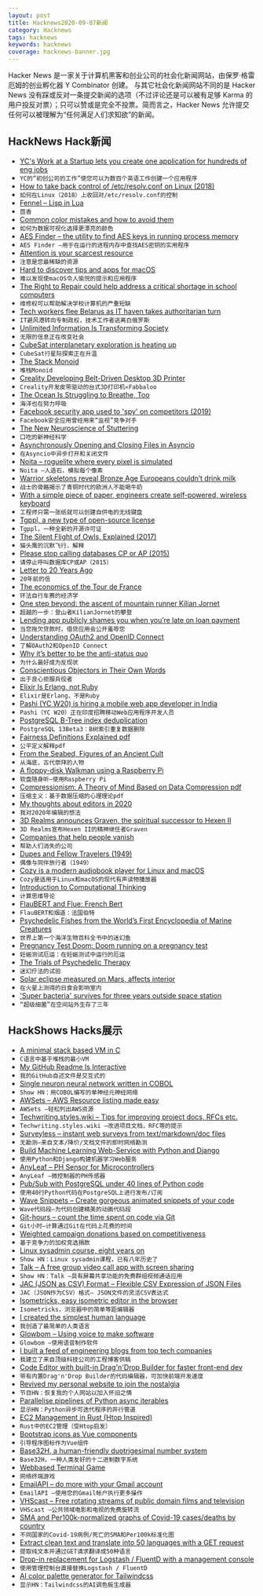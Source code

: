 ```yaml
---
layout: post
title: Hacknews2020-09-07新闻
category: Hacknews
tags: hacknews
keywords: hacknews
coverage: hacknews-banner.jpg
---
```


Hacker News 是一家关于计算机黑客和创业公司的社会化新闻网站，由保罗·格雷厄姆的创业孵化器 Y Combinator 创建。
与其它社会化新闻网站不同的是 Hacker News 没有踩或反对一条提交新闻的选项（不过评论还是可以被有足够 Karma 的用户投反对票）；只可以赞或是完全不投票。简而言之，Hacker News 允许提交任何可以被理解为“任何满足人们求知欲”的新闻。

## HackNews Hack新闻


- [YC's Work at a Startup lets you create one application for hundreds of eng jobs](https://www.workatastartup.com/?utm_source=hn_jobs)
- `YC的“初创公司的工作”使您可以为数百个英语工作创建一个应用程序`
- [How to take back control of /etc/resolv.conf on Linux (2018)](https://www.ctrl.blog/entry/resolvconf-tutorial.html)
- `如何在Linux（2018）上收回对/etc/resolv.conf的控制`
- [Fennel – Lisp in Lua](https://fennel-lang.org)
- `茴香`
- [Common color mistakes and how to avoid them](https://blog.datawrapper.de/beautifulcolors/)
- `如何为数据可视化选择更漂亮的颜色`
- [AES Finder – the utility to find AES keys in running process memory](https://github.com/MantechUser/aes-finder)
- `AES Finder –用于在运行的进程内存中查找AES密钥的实用程序`
- [Attention is your scarcest resource](https://www.benkuhn.net/attention/)
- `注意是您最稀缺的资源`
- [Hard to discover tips and apps for macOS](https://thume.ca/2020/09/04/macos-tips/)
- `难以发现使macOS令人愉悦的提示和应用程序`
- [The Right to Repair could help address a critical shortage in school computers](https://uspirg.org/blogs/blog/usp/right-repair-could-help-address-critical-shortage-school-computers#new_tab)
- `维修权可以帮助解决学校计算机的严重短缺`
- [Tech workers flee Belarus as IT haven takes authoritarian turn](https://www.bloombergquint.com/businessweek/belarus-protests-tech-workers-flee-as-country-takes-authoritarian-turn)
- `IT避风港转向专制政权，技术工作者逃离白俄罗斯`
- [Unlimited Information Is Transforming Society](https://www.scientificamerican.com/article/unlimited-information-is-transforming-society/)
- `无限的信息正在改变社会`
- [CubeSat interplanetary exploration is heating up](http://orbitalindex.com/archive/2020-09-02-Issue-80/)
- `CubeSat行星际探索正在升温`
- [The Stack Monoid](https://raphlinus.github.io/gpu/2020/09/05/stack-monoid.html)
- `堆栈Monoid`
- [Creality Developing Belt-Driven Desktop 3D Printer](https://www.fabbaloo.com/blog/2020/8/25/creality-developing-belt-driven-desktop-3d-printer)
- `Creality开发皮带驱动的台式3D打印机«Fabbaloo`
- [The Ocean Is Struggling to Breathe, Too](http://oceans.nautil.us/feature/613/the-ocean-is-struggling-to-breathe-too)
- `海洋也在努力呼吸`
- [Facebook security app used to 'spy' on competitors (2019)](https://www.bbc.co.uk/news/technology-47281906)
- `Facebook安全应用曾经用来“监视”竞争对手`
- [The New Neuroscience of Stuttering](https://www.knowablemagazine.org/article/mind/2020/new-neuroscience-stuttering)
- `口吃的新神经科学`
- [Asynchronously Opening and Closing Files in Asyncio](https://nullprogram.com/blog/2020/09/04/)
- `在Asyncio中异步打开和关闭文件`
- [Noita – roguelite where every pixel is simulated](https://noitagame.com/)
- `Noita –人造石，模拟每个像素`
- [Warrior skeletons reveal Bronze Age Europeans couldn’t drink milk](https://www.sciencemag.org/news/2020/09/warrior-skeletons-reveal-bronze-age-europeans-couldn-t-drink-milk)
- `战士的骨骼揭示了青铜时代的欧洲人不能喝牛奶`
- [With a simple piece of paper, engineers create self-powered, wireless keyboard](https://www.smithsonianmag.com/smart-news/your-next-digital-tablet-could-be-made-paper-180975727/)
- `工程师只需一张纸就可以创建自供电的无线键盘`
- [Tgppl, a new type of open-source license](https://electriccoin.co/blog/introducing-tgppl-a-radically-new-type-of-open-source-license/)
- `Tgppl，一种全新的开源许可证`
- [The Silent Flight of Owls, Explained (2017)](https://www.audubon.org/news/the-silent-flight-owls-explained)
- `猫头鹰的沉默飞行，解释`
- [Please stop calling databases CP or AP (2015)](https://martin.kleppmann.com/2015/05/11/please-stop-calling-databases-cp-or-ap.html)
- `请停止呼叫数据库CP或AP（2015）`
- [Letter to 20 Years Ago](https://www.imperialviolet.org/2020/09/06/20yearsago.html)
- `20年前的信`
- [The economics of the Tour de France](https://thehustle.co/the-economics-of-the-tour-de-france/)
- `环法自行车赛的经济学`
- [One step beyond: the ascent of mountain runner Kílian Jornet](https://www.theguardian.com/lifeandstyle/2020/sep/06/one-step-beyond-the-ascent-of-mountain-runner-kilian-jornet)
- `超越的一步：登山者KílianJornet的攀登`
- [Lending app publicly shames you when you’re late on loan payment](https://restofworld.org/2020/okash-microlending-public-shaming/)
- `当您拖欠贷款时，借贷应用会公开羞辱您`
- [Understanding OAuth2 and OpenID Connect](https://www.polarsparc.com/xhtml/OAuth2-OIDC.html)
- `了解OAuth2和OpenID Connect`
- [Why it’s better to be the anti-status quo](https://productlessons.substack.com/p/why-its-better-to-be-the-anti-status)
- `为什么最好成为反现状`
- [Conscientious Objectors in Their Own Words](https://www.iwm.org.uk/history/conscientious-objectors-in-their-own-words)
- `出于良心拒服兵役者`
- [Elixir Is Erlang, not Ruby](https://preslav.me/2020/09/06/elixir-is-not-ruby-elixir-is-erlang/)
- `Elixir是Erlang，不是Ruby`
- [Pashi (YC W20) is hiring a mobile web app developer in India](item?id=24395894)
- `Pashi（YC W20）正在印度招聘移动Web应用程序开发人员`
- [PostgreSQL B-Tree index deduplication](https://blog.rustprooflabs.com/2020/09/postgres-beta3-btree-dedup)
- `PostgreSQL 13Beta3：B树索引重复数据删除`
- [Fairness Definitions Explained pdf](http://www.ece.ubc.ca/~mjulia/publications/Fairness_Definitions_Explained_2018.pdf)
- `公平定义解释pdf`
- [From the Seabed, Figures of an Ancient Cult](https://www.nytimes.com/2020/09/01/science/archaeology-phoenician-israel-shavei-zion.html)
- `从海底，古代崇拜的人物`
- [A floppy-disk Walkman using a Raspberry Pi](https://shkspr.mobi/blog/2020/09/a-floppy-disk-mp3-player-using-a-raspberry-pi/)
- `软盘随身听–使用Raspberry Pi`
- [Compressionism: A Theory of Mind Based on Data Compression pdf](http://ceur-ws.org/Vol-1419/paper0045.pdf)
- `压缩主义：基于数据压缩的心理理论pdf`
- [My thoughts about editors in 2020](https://phaazon.net/blog/editors-in-2020)
- `我对2020年编辑的想法`
- [3D Realms announces Graven, the spiritual successor to Hexen II](https://www.techspot.com/news/86651-3d-realms-announces-graven-spiritual-successor-hexen-ii.html)
- `3D Realms宣布Hexen II的精神继任者Graven`
- [Companies that help people vanish](https://www.bbc.com/worklife/article/20200903-the-companies-that-help-people-vanish)
- `帮助人们消失的公司`
- [Dupes and Fellow Travelers (1949)](https://books.google.com/books?id=U04EAAAAMBAJ&lpg=PA1&pg=PA42#v=twopage&q&f=false)
- `偶像与同伴旅行者（1949）`
- [Cozy is a modern audiobook player for Linux and macOS](https://github.com/geigi/cozy)
- `Cozy是适用于Linux和macOS的现代有声读物播放器`
- [Introduction to Computational Thinking](https://mitmath.github.io/18S191/Fall20/)
- `计算思维导论`
- [FlauBERT and Flue: French Bert](https://github.com/getalp/Flaubert)
- `FlauBERT和烟道：法国伯特`
- [Psychedelic Fishes from the World’s First Encyclopedia of Marine Creatures](https://www.brainpickings.org/2020/08/15/louis-renard-poissons/)
- `世界上第一个海洋生物百科全书中的迷幻鱼`
- [Pregnancy Test Doom: Doom running on a pregnancy test](https://twitter.com/Foone/status/1302820468819288066)
- `妊娠测试厄运：在妊娠测试中运行的厄运`
- [The Trials of Psychedelic Therapy](https://psypressuk.com/2020/01/31/psychedelic-therapy-oram/)
- `迷幻疗法的试验`
- [Solar eclipse measured on Mars, affects interior](https://phys.org/news/2020-09-solar-eclipse-mars-affects-interior.html)
- `在火星上测得的日食会影响室内`
- ['Super bacteria' survives for three years outside space station](https://www.bbc.com/news/av/science-environment-54029521)
- `“超级细菌”在空间站外生存了三年`


## HackShows Hacks展示

- [ A minimal stack based VM in C](https://github.com/codr7/liblg)
- `C语言中基于堆栈的最小VM`
- [ My GitHub Readme Is Interactive](https://github.com/veggiedefender/typing)
- `我的GitHub自述文件是交互式的`
- [ Single neuron neural network written in COBOL](https://github.com/victorqribeiro/perceptronCobol)
- `Show HN：用COBOL编写的单神经元神经网络`
- [ AWSets – AWS Resource listing made easy](https://www.trek10.com/blog/awsets-aws-resource-listing-made-easy)
- `AWSets –轻松列出AWS资源`
- [ Techwriting.styles.wiki – Tips for improving project docs, RFCs etc.](http://techwriting.styles.wiki)
- `Techwriting.styles.wiki –改进项目文档，RFC等的提示`
- [ Surveyless – instant web surveys from text/markdown/doc files](https://www.surveyless.com/)
- `无勘测–来自文本/降价/文档文件的即时网络勘测`
- [ Build Machine Learning Web-Service with Python and Django](https://github.com/pplonski/my_ml_service)
- `使用Python和Django构建机器学习Web服务`
- [ AnyLeaf – PH Sensor for Microcontrollers](https://www.anyleaf.org/ph-module)
- `AnyLeaf –微控制器的PH传感器`
- [ Pub/Sub with PostgreSQL under 40 lines of Python code](https://gist.github.com/kissgyorgy/beccba1291de962702ea9c237a900c79)
- `使用40行Python代码在PostgreSQL上进行发布/订阅`
- [ Wave Snippets – Create gorgeous animated snippets of your code](https://www.wavesnippets.com/)
- `Wave代码段–为代码创建精美的动画代码段`
- [ Git-hours – count the time spent on code via Git](https://github.com/ceigh/git-hours)
- `Git小时–计算通过Git在代码上花费的时间`
- [ Weighted campaign donations based on competitiveness](https://takecongress.org/)
- `基于竞争力的加权竞选捐款`
- [ Linux sysadmin course, eight years on](item?id=24380969)
- `Show HN：Linux sysadmin课程，已有八年历史了`
- [ Talk – A free group video call app with screen sharing](https://github.com/vasanthv/talk)
- `Show HN：Talk –具有屏幕共享功能的免费群组视频通话应用`
- [ JAC (JSON as CSV) Format – Flexible CSV Expression of JSON Files](https://github.com/UniversalDataTool/jac-format)
- `JAC（JSON作为CSV）格式– JSON文件的灵活CSV表达式`
- [ Isometricks, easy isometric editor in the browser](https://isometricks.com/)
- `Isometricks，浏览器中的简单等距编辑器`
- [ I created the simplest human language](https://medium.com/@minilanguage/mini-the-minimal-language-3f3710e28166)
- `我创造了最简单的人类语言`
- [ Glowbom – Using voice to make software](https://glowbom.com/)
- `Glowbom –使用语音制作软件`
- [ I built a feed of engineering blogs from top tech companies](https://devblogs.co)
- `我建立了来自顶级科技公司的工程博客供稿`
- [ Code Editor with built-in Drag'n'Drop Builder for faster front-end dev](https://gridbox.io/)
- `带有内置Drag'n'Drop Builder的代码编辑器，可加快前端开发速度`
- [ Revived my personal website to join the nostalgia](https://gasoved.github.io/webbew/)
- `节目HN：恢复我的个人网站以加入怀旧之情`
- [ Parallelise pipelines of Python async iterables](https://github.com/michalc/asyncio-buffered-pipeline)
- `显示HN：Python异步可迭代程序的并行管道`
- [ EC2 Management in Rust (Htop Inspired)](https://github.com/dutchcoders/cloudman)
- `Rust中的EC2管理（受Htop启发）`
- [ Bootstrap icons as Vue components](https://github.com/tommyip/bootstrap-icons-vue)
- `引导程序图标作为Vue组件`
- [ Base32H, a human-friendly duotrigesimal number system](https://base32h.github.io)
- `Base32H，一种人类友好的十二进制数字系统`
- [ Webbased Terminal Game](https://command-line.online/)
- `网络终端游戏`
- [ EmailAPI – do more with your Gmail account](https://github.com/aakashlpin/emailapi)
- `EmailAPI –使用您的Gmail帐户执行更多操作`
- [ VHScast – Free rotating streams of public domain films and television](https://vhscast.com)
- `VHScast –公共领域电影和电视的免费旋转流`
- [ SMA and Per100k-normalized graphs of Covid-19 cases/deaths by country](https://covid-19-charts.net/)
- `不同国家的Covid-19病例/死亡的SMA和Per100k标准化图`
- [ Extract clean text and translate into 50 languages with a GET request](https://extractorapi.com/)
- `提取纯文本并通过GET请求翻译成50种语言`
- [ Drop-in replacement for Logstash / FluentD with a management console](https://www.trink.io/)
- `使用管理控制台直接替换Logstash / FluentD`
- [ AI color palette generator for Tailwindcss](https://tailwind.ink/)
- `显示HN：Tailwindcss的AI调色板生成器`

